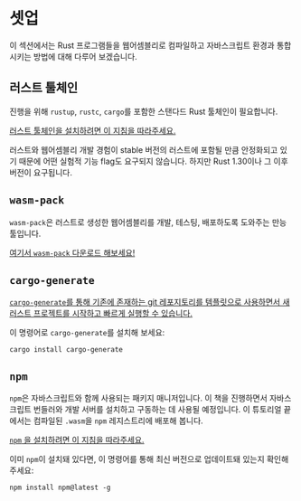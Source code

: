 # 셋업

이 섹션에서는 Rust 프로그램들을 웹어셈블리로 컴파일하고 자바스크립트 환경과 통합시키는 방법에 대해 다루어 보겠습니다.

## 러스트 툴체인

진행을 위해 `rustup`, `rustc`, `cargo`를 포함한 스탠다드 Rust 툴체인이 필요합니다.

[러스트 툴체인을 설치하려면 이 지침을 따라주세요.][rust-install]

러스트와 웹어셈블리 개발 경험이 stable 버전의 러스트에 포함될 만큼 안정화되고 있기 때문에 어떤 실험적 기능 flag도 요구되지 않습니다. 하지만 Rust 1.30이나 그 이후 버전이 요구됩니다.

## `wasm-pack`

`wasm-pack`은 러스트로 생성한 웹어셈블리를 개발, 테스팅, 배포하도록 도와주는 만능 툴입니다.

[여기서 `wasm-pack` 다운로드 해보세요!][wasm-pack-install]

## `cargo-generate`

[`cargo-generate`를 통해 기존에 존재하는 git 레포지토리를 템플릿으로 사용하면서 새 러스트 프로젝트를 시작하고 빠르게 실행할 수 있습니다.][cargo-generate]

이 명령어로 `cargo-generate`를 설치해 보세요:

```
cargo install cargo-generate
```

## `npm`

`npm`은 자바스크립트와 함께 사용되는 패키지 매니저입니다. 이 책을 진행하면서 자바스크립트 번들러와 개발 서버를 설치하고 구동하는 데 사용될 예정입니다. 이 튜토리얼 끝에서는 컴파일된 `.wasm`을 `npm` 레지스트리에 배포해 봅니다.

[`npm` 을 설치하려면 이 지침을 따라주세요.][npm-install]

이미 `npm`이 설치돼 있다면, 이 명령어를 통해 최신 버전으로 업데이트돼 있는지 확인해 주세요:

```
npm install npm@latest -g
```

[rust-install]: https://www.rust-lang.org/tools/install
[npm-install]: https://www.npmjs.com/get-npm
[wasm-pack]: https://github.com/rustwasm/wasm-pack
[cargo-generate]: https://github.com/ashleygwilliams/cargo-generate
[wasm-pack-install]: https://rustwasm.github.io/wasm-pack/installer/
